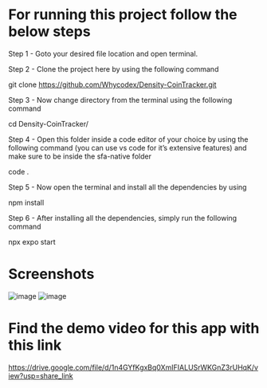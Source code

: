 # For running this project follow the below steps

Step 1 - Goto your desired file location and open terminal.



Step 2 - Clone the project here by using the following command

git clone https://github.com/Whycodex/Density-CoinTracker.git



Step 3 - Now change directory from the terminal using the following command

cd Density-CoinTracker/



Step 4 - Open this folder inside a code editor of your choice by using the following command (you can use vs code for it’s extensive features) and make sure to be inside the sfa-native folder

code .



Step 5 - Now open the terminal and install all the dependencies by using

npm install



Step 6 - After installing all the dependencies, simply run the following command

npx expo start


# Screenshots
![image](https://github.com/Whycodex/Density-CoinTracker/assets/96807353/ea9c4f1d-d5a1-4097-8c59-edc6adb110b6)
![image](https://github.com/Whycodex/Density-CoinTracker/assets/96807353/07f5f10a-cc39-47ad-baf7-e36fc4034b12)



# Find the demo video for this app with this link
https://drive.google.com/file/d/1n4GYfKgxBq0XmIFIALUSrWKGnZ3rUHqK/view?usp=share_link
